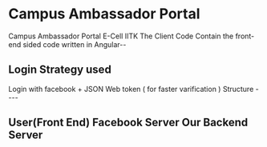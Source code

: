 # Campus Ambassador Portal
Campus Ambassador Portal E-Cell IITK
The Client Code Contain the front-end sided code written in Angular--

## Login Strategy used
Login with facebook + JSON Web token ( for faster varification )
Structure ----

## User(Front End)                    Facebook Server                               Our Backend Server
